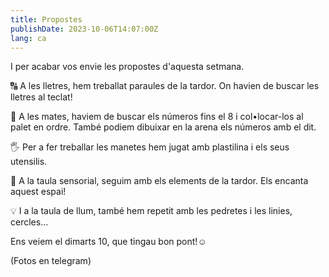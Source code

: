 ```yaml
---
title: Propostes
publishDate: 2023-10-06T14:07:00Z
lang: ca
---
```


I per acabar vos envie les propostes d'aquesta setmana.

🔠 A les lletres, hem treballat paraules de la tardor. On havien de buscar les lletres al teclat!

🔢 A les mates, haviem de buscar els números fins el 8 i col•locar-los al palet en ordre. També podiem dibuixar en la arena els números amb el dit.

🖐️ Per a fer treballar les manetes hem jugat amb plastilina i els seus utensilis.

🍁 A la taula sensorial, seguim amb els elements de la tardor. Els encanta aquest espai!

💡 I a la taula de llum, també hem repetit amb les pedretes i les linies, cercles...

Ens veiem el dimarts 10, que tingau bon pont!☺️

(Fotos en telegram)
